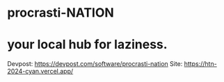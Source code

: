 
# procrasti-NATION
your local hub for laziness.
=======
Devpost: https://devpost.com/software/procrasti-nation
Site: https://htn-2024-cyan.vercel.app/
